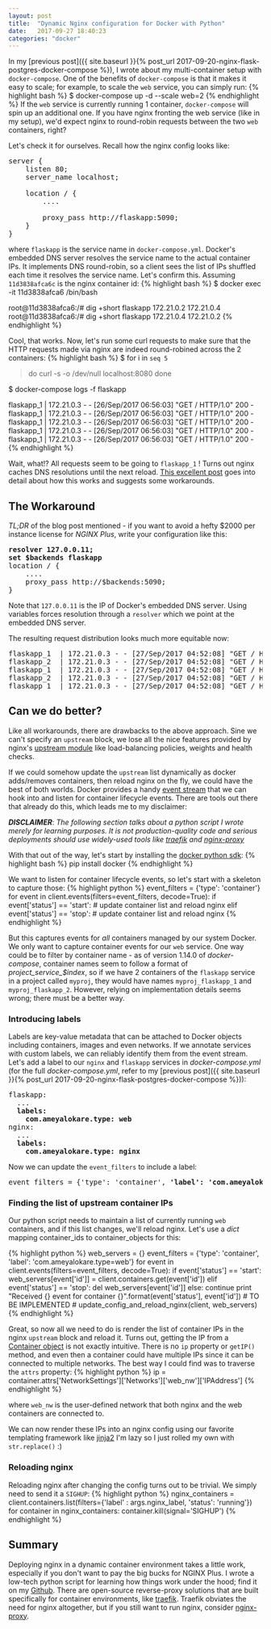 ```yaml
---
layout: post
title:  "Dynamic Nginx configuration for Docker with Python"
date:   2017-09-27 18:40:23
categories: "docker"
---
```

In my [previous post]({{ site.baseurl }}{% post_url 2017-09-20-nginx-flask-postgres-docker-compose %}), I wrote about my multi-container setup with `docker-compose`.
One of the benefits of `docker-compose` is that it makes it easy to scale; for example, to scale the `web` service, you can simply run:
{% highlight bash %}
$ docker-compose up -d --scale web=2
{% endhighlight %}
If the `web` service is currently running 1 container, `docker-compose` will spin up an additional one. If you have nginx fronting the web
service (like in my setup), we'd expect nginx to round-robin requests between the two `web` containers, right?

Let's check it for ourselves. Recall how the nginx config looks like:

<pre>
server {
    listen 80;
    server_name localhost;

    location / {
        ....

        proxy_pass http://flaskapp:5090;
    }
}
</pre>

where `flaskapp` is the service name in `docker-compose.yml`. Docker's embedded DNS server resolves the service name to the actual container IPs.
It implements DNS round-robin, so a client sees the list of IPs shuffled each time it resolves the service name. Let's confirm this.
Assuming `11d3838afca6c` is the nginx container id:
{% highlight bash %}
$ docker exec -it 11d3838afca6 /bin/bash

root@11d3838afca6:/# dig +short flaskapp
172.21.0.2
172.21.0.4
root@11d3838afca6:/# dig +short flaskapp
172.21.0.4
172.21.0.2
{% endhighlight %}

Cool, that works. Now, let's run some curl requests to make sure that the HTTP requests made via nginx are indeed round-robined across the 2 containers:
{% highlight bash %}
$ for i in `seq 5`
> do
> curl -s -o /dev/null localhost:8080
> done

$ docker-compose logs -f flaskapp

flaskapp_1  | 172.21.0.3 - - [26/Sep/2017 06:56:03] "GET / HTTP/1.0" 200 -
flaskapp_1  | 172.21.0.3 - - [26/Sep/2017 06:56:03] "GET / HTTP/1.0" 200 -
flaskapp_1  | 172.21.0.3 - - [26/Sep/2017 06:56:03] "GET / HTTP/1.0" 200 -
flaskapp_1  | 172.21.0.3 - - [26/Sep/2017 06:56:03] "GET / HTTP/1.0" 200 -
flaskapp_1  | 172.21.0.3 - - [26/Sep/2017 06:56:03] "GET / HTTP/1.0" 200 -
{% endhighlight %}

Wait, what!? All requests seem to be going to `flaskapp_1` ! Turns out nginx caches DNS resolutions until the next reload. [This excellent post](
https://tenzer.dk/nginx-with-dynamic-upstreams/) goes into detail about how this works and suggests some workarounds.

## The Workaround

_TL;DR_ of the blog post mentioned - if you want to avoid a hefty $2000 per instance license for _NGINX Plus_, write your configuration like this:

<pre>
<b>resolver 127.0.0.11;
set $backends flaskapp</b>
location / {
    ....
    proxy_pass http://$backends:5090;
}
</pre>

Note that `127.0.0.11` is the IP of Docker's embedded DNS server. Using variables forces resolution through a `resolver` which we point at the embedded
DNS server.

The resulting request distribution looks much more equitable now:
<pre>
flaskapp_1  | 172.21.0.3 - - [27/Sep/2017 04:52:08] "GET / HTTP/1.0" 200 -
flaskapp_2  | 172.21.0.3 - - [27/Sep/2017 04:52:08] "GET / HTTP/1.0" 200 -
flaskapp_1  | 172.21.0.3 - - [27/Sep/2017 04:52:08] "GET / HTTP/1.0" 200 -
flaskapp_2  | 172.21.0.3 - - [27/Sep/2017 04:52:08] "GET / HTTP/1.0" 200 -
flaskapp_1  | 172.21.0.3 - - [27/Sep/2017 04:52:08] "GET / HTTP/1.0" 200 -
</pre>

## Can we do better?

Like all workarounds, there are drawbacks to the above approach. Sine we can't specify an `upstream` block, we lose all the nice features
provided by nginx's [upstream module](http://nginx.org/en/docs/http/ngx_http_upstream_module.html#upstream) like load-balancing policies,
weights and health checks.

If we could somehow update the `upstream` list dynamically as docker adds/removes containers, then reload nginx on the fly,
we could have the best of both worlds. Docker provides a handy [event stream](https://docs.docker.com/engine/reference/commandline/events/) 
that we can hook into and listen for container lifecycle events. There are tools out there that already do this, which leads me to my
disclaimer:

_**DISCLAIMER**_: <em>The following section talks about a python script I wrote merely for learning purposes. It is not production-quality code and serious deployments should use widely-used tools like [traefik](https://traefik.io/) and [nginx-proxy](https://github.com/jwilder/nginx-proxy)</em>

With that out of the way, let's start by installing the [docker python sdk](https://docker-py.readthedocs.io/en/stable/):
{% highlight bash %}
pip install docker
{% endhighlight %}

We want to listen for container lifecycle events, so let's start with a skeleton to capture those:
{% highlight python %}
event_filters = {'type': 'container'}
for event in client.events(filters=event_filters, decode=True):
    if event['status'] == 'start':
        # update container list and reload nginx
    elif event['status'] == 'stop':
        # update container list and reload nginx
{% endhighlight %}

But this captures events for _all_ containers managed by our system Docker. We only want to capture container events for our `web` service.
One way could be to filter by container name - as of version 1.14.0 of _docker-compose_, container names seem to follow a format of
_$project\_$service\_$index_, so if we have 2 containers of the `flaskapp` service in a project called `myproj`, they would have
names `myproj_flaskapp_1` and `myproj_flaskapp_2`. However, relying on implementation details seems wrong; there must be a better way.

### Introducing labels

Labels are key-value metadata that can be attached to Docker objects including containers, images and even networks. If we annotate
services with custom labels, we can reliably identify them from the event stream. Let's add a label to our `nginx` and `flaskapp`
services in _docker-compose.yml_ (for the full _docker-compose.yml_, refer to my [previous post]({{ site.baseurl }}{% post_url 2017-09-20-nginx-flask-postgres-docker-compose %})):
<pre>
flaskapp:
  ...
  <b>labels:
    com.ameyalokare.type: web</b>
nginx:
  ...
  <b>labels:
    com.ameyalokare.type: nginx</b>
</pre>

Now we can update the `event_filters` to include a label:
<pre>
event_filters = {'type': 'container', <b>'label': 'com.ameyalokare.type=web'</b>}
</pre>

### Finding the list of upstream container IPs

Our python script needs to maintain a list of currently running `web` containers, and if this list changes, we'll reload nginx.
Let's use a _dict_ mapping container_ids to container_objects for this:

{% highlight python %}
web_servers = {}
event_filters = {'type': 'container', 'label': 'com.ameyalokare.type=web'}
for event in client.events(filters=event_filters, decode=True):
    if event['status'] == 'start':
        web_servers[event['id']] = client.containers.get(event['id'])
    elif event['status'] == 'stop':
        del web_servers[event['id']]
    else:
        continue
    print "Received {} event for container {}".format(event['status'], event['id'])
    # TO BE IMPLEMENTED
    # update_config_and_reload_nginx(client, web_servers)
{% endhighlight %}

Great, so now all we need to do is render the list of container IPs in the nginx `upstream` block and reload it.
Turns out, getting the IP from a [Container object](https://docker-py.readthedocs.io/en/stable/containers.html#container-objects) is not 
exactly intuitive. There is no `ip` property or `getIP()` method, and even then a container could have multiple IPs since it can be connected
to multiple networks. The best way I could find was to traverse the `attrs` property:
{% highlight python %}
ip = container.attrs['NetworkSettings']['Networks']['web_nw']['IPAddress']
{% endhighlight %}

where `web_nw` is the user-defined network that both nginx and the web containers are connected to.

We can now render these IPs into an nginx config using our favorite templating framework like [jinja2](http://jinja.pocoo.org/)
I'm lazy so I just rolled my own with `str.replace()` :)

### Reloading nginx

Reloading nginx after changing the config turns out to be trivial. We simply need to send it a `SIGHUP`:
{% highlight python %}
nginx_containers = client.containers.list(filters={'label' : args.nginx_label, 'status': 'running'})
for container in nginx_containers:
    container.kill(signal='SIGHUP')
{% endhighlight %}

## Summary

Deploying nginx in a dynamic container environment takes a little work, especially if you don't want to pay the big bucks
for NGINX Plus. I wrote a low-tech python script for learning how things work under the hood; find it on my [Github](https://github.com/juggernaut/nginx-flask-postgres-docker-compose-example/blob/auto-reload-nginx-with-python/auto_reload_nginx.py). There are open-source reverse-proxy solutions that are built specifically for container environments, like
[traefik](https://traefik.io/). Traefik obviates the need for nginx altogether, but if you still want to run nginx, consider [nginx-proxy](https://github.com/jwilder/nginx-proxy).
